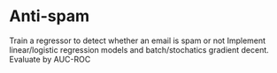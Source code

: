 # Anti-spam
Train a regressor to detect whether an email is spam or not
Implement linear/logistic regression models and batch/stochatics gradient decent.
Evaluate by AUC-ROC
